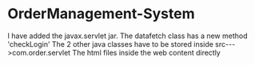 # OrderManagement-System

I have added the javax.servlet jar.
The datafetch class has a new method 'checkLogin'
The 2 other java classes have to be stored inside src--->com.order.servlet
The html files inside the web content directly
